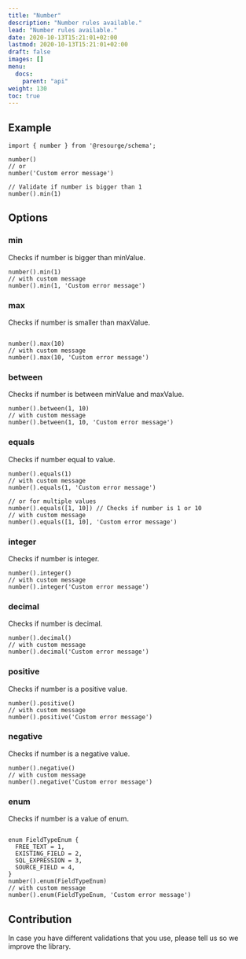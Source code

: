 ```yaml
---
title: "Number"
description: "Number rules available."
lead: "Number rules available."
date: 2020-10-13T15:21:01+02:00
lastmod: 2020-10-13T15:21:01+02:00
draft: false
images: []
menu:
  docs:
    parent: "api"
weight: 130
toc: true
---
```


## Example

```js,ts
import { number } from '@resourge/schema';

number()
// or
number('Custom error message')

// Validate if number is bigger than 1
number().min(1)
```

## Options

### min

Checks if number is bigger than minValue.

```js,ts
number().min(1)
// with custom message
number().min(1, 'Custom error message')
```

### max

Checks if number is smaller than maxValue.

```js,ts

number().max(10)
// with custom message
number().max(10, 'Custom error message')
```

### between

Checks if number is between minValue and maxValue.

```js,ts
number().between(1, 10)
// with custom message
number().between(1, 10, 'Custom error message')
```

### equals

Checks if number equal to value.

```js,ts
number().equals(1)
// with custom message
number().equals(1, 'Custom error message')

// or for multiple values
number().equals([1, 10]) // Checks if number is 1 or 10
// with custom message
number().equals([1, 10], 'Custom error message')
```

### integer

Checks if number is integer.

```js,ts
number().integer()
// with custom message
number().integer('Custom error message')
```

### decimal

Checks if number is decimal.

```js,ts
number().decimal()
// with custom message
number().decimal('Custom error message')
```

### positive

Checks if number is a positive value.

```js,ts
number().positive()
// with custom message
number().positive('Custom error message')
```

### negative

Checks if number is a negative value.

```js,ts
number().negative()
// with custom message
number().negative('Custom error message')
```

### enum

Checks if number is a value of enum.

```js,ts

enum FieldTypeEnum {
  FREE_TEXT = 1,
  EXISTING_FIELD = 2,
  SQL_EXPRESSION = 3,
  SOURCE_FIELD = 4,
}
number().enum(FieldTypeEnum)
// with custom message
number().enum(FieldTypeEnum, 'Custom error message')
```

## Contribution

In case you have different validations that you use, please tell us so we improve the library.
